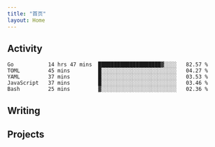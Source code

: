 ```yaml
---
title: "首页"
layout: Home
---
```


## Activity
<!--START_SECTION:waka-->
```text
Go           14 hrs 47 mins  ████████████████████▓░░░░   82.57 % 
TOML         45 mins         █░░░░░░░░░░░░░░░░░░░░░░░░   04.27 % 
YAML         37 mins         █░░░░░░░░░░░░░░░░░░░░░░░░   03.53 % 
JavaScript   37 mins         █░░░░░░░░░░░░░░░░░░░░░░░░   03.46 % 
Bash         25 mins         ▓░░░░░░░░░░░░░░░░░░░░░░░░   02.36 % 
```
<!--END_SECTION:waka-->

## Writing
<PindedPosts />

## Projects
<Projects />

